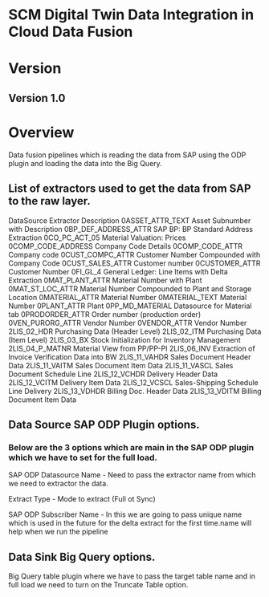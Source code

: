 # SCM Digital Twin Data Integration in Cloud Data Fusion

# Version

## Version 1.0

# Overview
 
  Data fusion pipelines which is reading the data from SAP using the ODP plugin and loading the data into the Big Query.


## List of extractors used to get the data from SAP to the raw layer.


DataSource
Extractor Description
0ASSET_ATTR_TEXT
Asset Subnumber with Description
0BP_DEF_ADDRESS_ATTR
SAP BP: BP Standard Address Extraction
0CO_PC_ACT_05
Material Valuation: Prices
0COMP_CODE_ADDRESS
Company Code Details
0COMP_CODE_ATTR
Company code
0CUST_COMPC_ATTR
Customer Number Compounded with Company Code
0CUST_SALES_ATTR
Customer number
0CUSTOMER_ATTR
Customer Number
0FI_GL_4
General Ledger: Line Items with Delta Extraction
0MAT_PLANT_ATTR
Material Number with Plant
0MAT_ST_LOC_ATTR
Material Number Compounded to Plant and Storage Location
0MATERIAL_ATTR
Material Number
0MATERIAL_TEXT
Material Number
0PLANT_ATTR
Plant
0PP_MD_MATERIAL
Datasource for Material tab
0PRODORDER_ATTR
Order number (production order)
0VEN_PURORG_ATTR
Vendor Number
0VENDOR_ATTR
Vendor Number
2LIS_02_HDR
Purchasing Data (Header Level)
2LIS_02_ITM
Purchasing Data (Item Level)
2LIS_03_BX
Stock Initialization for Inventory Management
2LIS_04_P_MATNR
Material View from PP/PP-PI
2LIS_06_INV
Extraction of Invoice Verification Data into BW
2LIS_11_VAHDR
Sales Document Header Data
2LIS_11_VAITM
Sales Document Item Data
2LIS_11_VASCL
Sales Document Schedule Line
2LIS_12_VCHDR
Delivery Header Data
2LIS_12_VCITM
Delivery Item Data
2LIS_12_VCSCL
Sales-Shipping Schedule Line Delivery
2LIS_13_VDHDR
Billing Doc. Header Data
2LIS_13_VDITM
Billing Document Item Data

## Data Source SAP ODP Plugin options.

### Below are the 3 options which are main in the SAP ODP plugin which we have to set for the full load.

SAP ODP Datasource Name - Need to pass the extractor name from which we need to extractor the data.

Extract Type - Mode to extract (Full ot Sync)
 
SAP ODP Subscriber Name - In this we are going to pass unique name which is used in the future for the delta extract for the first time.name will help when we run the pipeline 




## Data Sink Big Query options.




Big Query table plugin where we have to pass the target table name and in full load we need to turn on the Truncate Table option.






